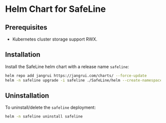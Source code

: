 # Helm Chart for SafeLine

## Prerequisites

- Kubernetes cluster storage support RWX.

## Installation

Install the SafeLine helm chart with a release name `safeline`:
```bash
helm repo add jangrui https://jangrui.com/charts/ --force-update
helm -n safeline upgrade -i safeline ./SafeLine/helm --create-namespace
```

## Uninstallation

To uninstall/delete the `safeline` deployment:
```bash
helm -n safeline uninstall safeline
```
